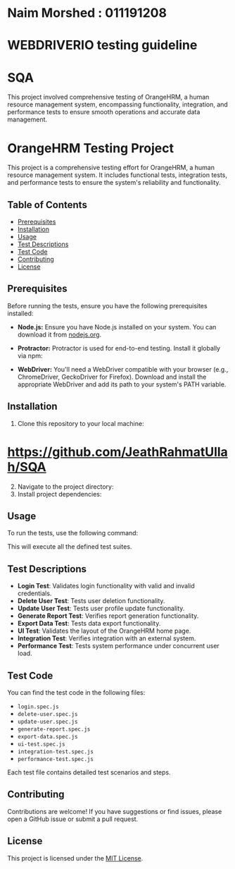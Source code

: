 # Naim Morshed : 011191208
# WEBDRIVERIO testing guideline
# SQA
This project involved comprehensive testing of OrangeHRM, a human resource management system, encompassing functionality, integration, and performance tests to ensure smooth operations and accurate data management.


# OrangeHRM Testing Project

This project is a comprehensive testing effort for OrangeHRM, a human resource management system. It includes functional tests, integration tests, and performance tests to ensure the system's reliability and functionality.

## Table of Contents

- [Prerequisites](#prerequisites)
- [Installation](#installation)
- [Usage](#usage)
- [Test Descriptions](#test-descriptions)
- [Test Code](#test-code)
- [Contributing](#contributing)
- [License](#license)

## Prerequisites

Before running the tests, ensure you have the following prerequisites installed:

- **Node.js:** Ensure you have Node.js installed on your system. You can download it from [nodejs.org](https://nodejs.org/).

- **Protractor:** Protractor is used for end-to-end testing. Install it globally via npm:



- **WebDriver:** You'll need a WebDriver compatible with your browser (e.g., ChromeDriver, GeckoDriver for Firefox). Download and install the appropriate WebDriver and add its path to your system's PATH variable.

## Installation

1. Clone this repository to your local machine: 
# https://github.com/JeathRahmatUllah/SQA
2. Navigate to the project directory:
3. Install project dependencies:

## Usage

To run the tests, use the following command:


This will execute all the defined test suites.

## Test Descriptions

- **Login Test**: Validates login functionality with valid and invalid credentials.
- **Delete User Test**: Tests user deletion functionality.
- **Update User Test**: Tests user profile update functionality.
- **Generate Report Test**: Verifies report generation functionality.
- **Export Data Test**: Tests data export functionality.
- **UI Test**: Validates the layout of the OrangeHRM home page.
- **Integration Test**: Verifies integration with an external system.
- **Performance Test**: Tests system performance under concurrent user load.

## Test Code

You can find the test code in the following files:

- `login.spec.js`
- `delete-user.spec.js`
- `update-user.spec.js`
- `generate-report.spec.js`
- `export-data.spec.js`
- `ui-test.spec.js`
- `integration-test.spec.js`
- `performance-test.spec.js`

Each test file contains detailed test scenarios and steps.

## Contributing

Contributions are welcome! If you have suggestions or find issues, please open a GitHub issue or submit a pull request.

## License

This project is licensed under the [MIT License](LICENSE).
